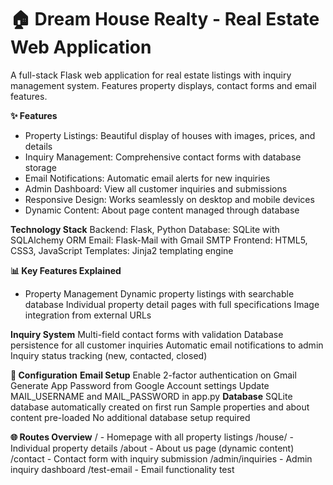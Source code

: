 # 🏠 Dream House Realty - Real Estate Web Application

A full-stack Flask web application for real estate listings with inquiry management system. Features property displays, contact forms and email features.



**✨ Features**
- Property Listings: Beautiful display of houses with images, prices, and details
- Inquiry Management: Comprehensive contact forms with database storage
- Email Notifications: Automatic email alerts for new inquiries
- Admin Dashboard: View all customer inquiries and submissions
- Responsive Design: Works seamlessly on desktop and mobile devices
- Dynamic Content: About page content managed through database



**Technology Stack**
Backend: Flask, Python
Database: SQLite with SQLAlchemy ORM
Email: Flask-Mail with Gmail SMTP
Frontend: HTML5, CSS3, JavaScript
Templates: Jinja2 templating engine



**📊 Key Features Explained**
- Property Management
Dynamic property listings with searchable database
Individual property detail pages with full specifications
Image integration from external URLs



**Inquiry System**
Multi-field contact forms with validation
Database persistence for all customer inquiries
Automatic email notifications to admin
Inquiry status tracking (new, contacted, closed)



**🔧 Configuration**
**Email Setup**
Enable 2-factor authentication on Gmail
Generate App Password from Google Account settings
Update MAIL_USERNAME and MAIL_PASSWORD in app.py
**Database**
SQLite database automatically created on first run
Sample properties and about content pre-loaded
No additional database setup required



**🌐 Routes Overview**
/ - Homepage with all property listings
/house/<id> - Individual property details
/about - About us page (dynamic content)
/contact - Contact form with inquiry submission
/admin/inquiries - Admin inquiry dashboard
/test-email - Email functionality test
